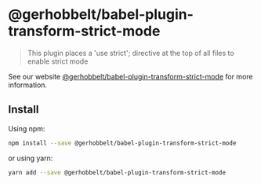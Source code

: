 # @gerhobbelt/babel-plugin-transform-strict-mode

> This plugin places a 'use strict'; directive at the top of all files to enable strict mode

See our website [@gerhobbelt/babel-plugin-transform-strict-mode](https://new.babeljs.io/docs/en/next/babel-plugin-transform-strict-mode.html) for more information.

## Install

Using npm:

```sh
npm install --save @gerhobbelt/babel-plugin-transform-strict-mode
```

or using yarn:

```sh
yarn add --save @gerhobbelt/babel-plugin-transform-strict-mode
```
